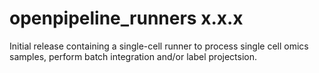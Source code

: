 # openpipeline_runners x.x.x

Initial release containing a single-cell runner to process single cell omics samples, perform batch integration and/or label projectsion.